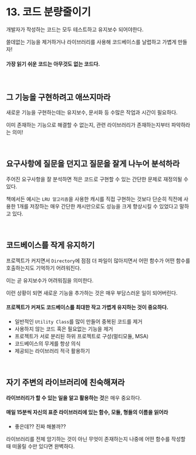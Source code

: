 # 13. 코드 분량줄이기

개발자가 작성하는 코드는 모두 테스트하고 유지보수 되어야한다.

쓸데없는 기능을 제거하거나 라이브러리를 사용해 코드베이스를 날렵하고 가볍게 만들자!

#### 가장 읽기 쉬운 코드는 아무것도 없는 코드다.

<br>

## 그 기능을 구현하려고 애쓰지마라
새로운 기능을 구현하는데는 유지보수, 문서화 등 수많은 작업과 시간이 필요하다.

이미 존재하는 기능으로 해결할 수 없는지, 관련 라이브러리가 존재하는지부터 파악하라는 의미!

<br>

## 요구사항에 질문을 던지고 질문을 잘게 나누어 분석하라
주어진 요구사항을 잘 분석하면 적은 코드로 구현할 수 있는 간단한 문제로 재정의될 수 있다.

책에서든 예시는 `LRU 알고리즘`을 사용한 캐시를 직접 구현하는 것보다 단순히 직전에 사용한 1개를 저장하는 매우 간단한 캐시만으로도
성능을 크게 향상시킬 수 있었다고 말하고 있다.

<br>

## 코드베이스를 작게 유지하기
프로젝트가 커지면서 `Directory`에 점점 더 파일이 많아지면서 어떤 함수가 어떤 함수를 호출하는지도 기억하기 어려워진다.

이는 곧 유지보수가 어려워짐을 의미한다.

이런 상황이 되면 새로운 기능을 추가하는 것은 매우 부담스러운 일이 되어버린다.

#### 프로젝트가 커져도 코드베이스를 최대한 작고 가볍게 유지하는 것이 중요하다.
- 일반적인 `Utility Class`를 많이 만들어 중복된 코드를 제거
- 사용하지 않는 코드 혹은 필요없는 기능을 제거
- 프로젝트가 서로 분리된 하위 프로젝트로 구성(멀티모듈, MSA)
- 코드베이스의 무게를 항상 의식
- 제공되는 라이브러리 적극 활용하기

<br>

## 자기 주변의 라이브러리에 친숙해져라
**라이브러리가 할 수 있는 일을 알고 활용하는 것**은 매우 중요하다.

#### 매일 15분씩 자신의 표준 라이브러리에 있는 함수, 모듈, 형들의 이름을 읽어라
- 좋은데?? 진짜 해볼까??

라이브러리를 전체 암기하는 것이 아닌 무엇이 존재하는지 나중에 어떤 함수를 작성할 때 떠올릴 수만 있다면 완벽하다.


